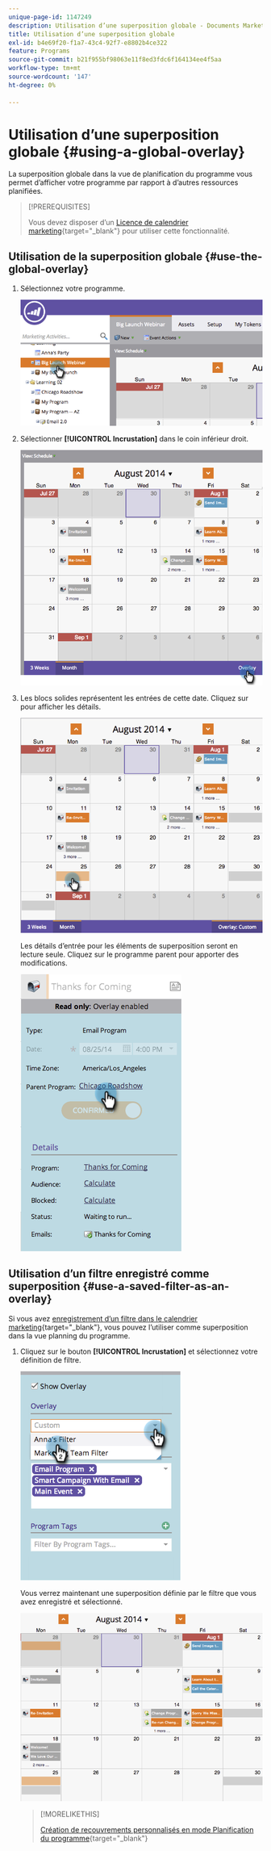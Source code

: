 ```yaml
---
unique-page-id: 1147249
description: Utilisation d’une superposition globale - Documents Marketo - Documentation du produit
title: Utilisation d’une superposition globale
exl-id: b4e69f20-f1a7-43c4-92f7-e8802b4ce322
feature: Programs
source-git-commit: b21f955bf98063e11f8ed3fdc6f164134ee4f5aa
workflow-type: tm+mt
source-wordcount: '147'
ht-degree: 0%

---
```


# Utilisation d’une superposition globale {#using-a-global-overlay}

La superposition globale dans la vue de planification du programme vous permet d’afficher votre programme par rapport à d’autres ressources planifiées.

>[!PREREQUISITES]
>
>Vous devez disposer d’un [Licence de calendrier marketing](/help/marketo/product-docs/core-marketo-concepts/marketing-calendar/understanding-the-calendar/issue-revoke-a-marketing-calendar-license.md){target="_blank"} pour utiliser cette fonctionnalité.

## Utilisation de la superposition globale {#use-the-global-overlay}

1. Sélectionnez votre programme.

   ![](assets/image2014-9-24-10-16-4.png)

1. Sélectionner **[!UICONTROL Incrustation]** dans le coin inférieur droit.

   ![](assets/image2014-9-24-10-3a16-3a9.png)

1. Les blocs solides représentent les entrées de cette date. Cliquez sur pour afficher les détails.

   ![](assets/image2014-9-24-10-3a16-3a14.png)

   Les détails d’entrée pour les éléments de superposition seront en lecture seule. Cliquez sur le programme parent pour apporter des modifications.

   ![](assets/image2014-9-24-10-3a16-3a19.png)

## Utilisation d’un filtre enregistré comme superposition {#use-a-saved-filter-as-an-overlay}

Si vous avez [enregistrement d’un filtre dans le calendrier marketing](/help/marketo/product-docs/core-marketo-concepts/marketing-calendar/working-with-the-calendar/saving-a-filter-definition-in-the-marketing-calendar.md){target="_blank"}, vous pouvez l’utiliser comme superposition dans la vue planning du programme.

1. Cliquez sur le bouton **[!UICONTROL Incrustation]** et sélectionnez votre définition de filtre.

   ![](assets/image2014-9-24-10-3a16-3a26.png)

   Vous verrez maintenant une superposition définie par le filtre que vous avez enregistré et sélectionné.

   ![](assets/image2014-9-24-10-3a16-3a31.png)

   >[!MORELIKETHIS]
   >
   >[Création de recouvrements personnalisés en mode Planification du programme](/help/marketo/product-docs/core-marketo-concepts/programs/program-schedule-view/creating-custom-overlays-in-program-schedule-view.md){target="_blank"}
